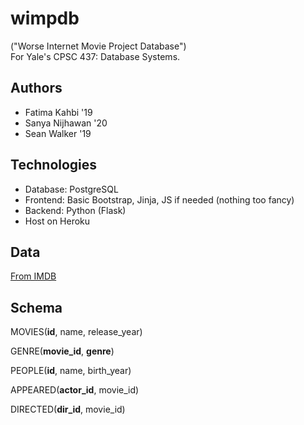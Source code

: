 # wimpdb
("Worse Internet Movie Project Database")  
For Yale's CPSC 437: Database Systems.  

## Authors
* Fatima Kahbi '19
* Sanya Nijhawan '20
* Sean Walker '19

## Technologies
* Database: PostgreSQL
* Frontend: Basic Bootstrap, Jinja, JS if needed (nothing too fancy)
* Backend: Python (Flask)
* Host on Heroku

## Data
[From IMDB](https://www.imdb.com/interfaces/)

## Schema
MOVIES(__id__, name, release\_year)

GENRE(__movie\_id__, __genre__)

PEOPLE(__id__, name, birth\_year)

APPEARED(__actor\_id__, movie\_id)

DIRECTED(__dir\_id__, movie\_id)

